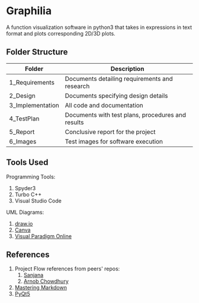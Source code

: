# Graphilia

A function visualization software in python3 that takes in expressions in text format and plots corresponding 2D/3D plots.

## Folder Structure

Folder | Description
------------ | -------------
1_Requirements | Documents detailing requirements and research
2_Design | Documents specifying design details
3_Implementation | All code and documentation
4_TestPlan | Documents with test plans, procedures and results
5_Report | Conclusive report for the project
6_Images | Test images for software execution

## Tools Used

Programming Tools:

  1. Spyder3
  2. Turbo C++
  3. Visual Studio Code

UML Diagrams:

  1. [draw.io](https://app.diagrams.net/)
  2. [Canva](https://www.canva.com/)
  3. [Visual Paradigm Online](https://online.visual-paradigm.com/)

## References

1. Project Flow references from peers' repos:
    1. [Sanjana](https://github.com/Sanchana-2k/LTTS_C_MiniProject.git)
    2. [Arnob Chowdhury](https://github.com/arc-arnob/LnT_Mini_Project.git)
2. [Mastering Markdown](https://guides.github.com/features/mastering-markdown/)
3. [PyQt5](https://pythonspot.com/pyqt5/)
